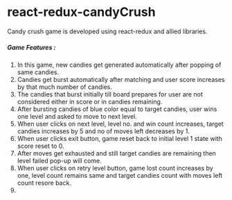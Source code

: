 # react-redux-candyCrush

Candy crush game is developed using react-redux and allied libraries.

<h5>Game Features : </h5>
<ol>
    <li>In this game, new candies get generated automatically after popping of same candies.</li>
    <li>Candies get burst automatically after matching and user score increases by that much number of candies.</li>
    <li>The candies that burst initially till board prepares for user are not considered either in score or in candies remaining.</li>
    <li>After bursting candies of blue color equal to target candies, user wins one level and asked to move to next level.</li>
    <li>When user clicks on next level, level no. and win count increases, target candies increases by 5 and no of moves left decreases by 1.</li>
    <li>When user clicks exit button, game reset back to initial level 1 state with score reset to 0.</li>
    <li>After moves get exhausted and still target candies are remaining then level failed pop-up will come.</li>
    <li>When user clicks on retry level button, game lost count increases by one, level count remains same and target candies count with moves left count resore back.<li>
</ol>
